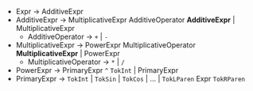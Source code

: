 
- Expr -> AdditiveExpr
- AdditiveExpr -> MultiplicativeExpr AdditiveOperator **AdditiveExpr** | MultiplicativeExpr
  - AdditiveOperator -> `+` | `-`
- MultiplicativeExpr -> PowerExpr MultiplicativeOperator **MultiplicativeExpr** | PowerExpr
  - MultiplicativeOperator -> `*` | `/`
- PowerExpr -> PrimaryExpr `^` `TokInt` | PrimaryExpr
- PrimaryExpr -> `TokInt` | `TokSin` | `TokCos` | ... | `TokLParen` Expr `TokRParen`
